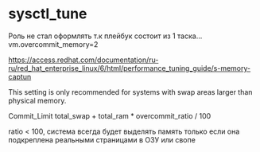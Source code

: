 # sysctl_tune
Роль не стал оформлять т.к плейбук состоит из 1 таска... 
  vm.overcommit_memory=2
  
  https://access.redhat.com/documentation/ru-ru/red_hat_enterprise_linux/6/html/performance_tuning_guide/s-memory-captun
  
  This setting is only recommended for systems with swap areas larger than physical memory.
  
  Commit_Limit total_swap + total_ram * overcommit_ratio / 100
  
  ratio < 100, система всегда будет выделять память только если она подкреплена реальными страницами в ОЗУ или свопе

